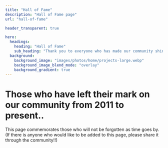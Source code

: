 ```yaml
---
title: "Hall of Fame"
description: "Hall of Fame page"
url: "hall-of-fame"

header_transparent: true

hero:
  headings:
    heading: "Hall of Fame"
    sub_heading: "Thank you to everyone who has made our community shine."
  background:
    background_image: "images/photos/home/projects-large.webp"
    background_image_blend_mode: "overlay"
    background_gradient: true
---
```


# Those who have left their mark on our community from 2011 to present..

This page commemorates those who will not be forgotten as time goes by. (If there is anyone who would like to be added to this page, please share it through the community!!)
